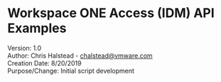 # Workspace ONE Access (IDM) API Examples 
<!-- Summary Start -->
Version:        1.0  
Author:         Chris Halstead - chalstead@vmware.com  
Creation Date:  8/20/2019  
Purpose/Change: Initial script development
<!-- Summary End -->
